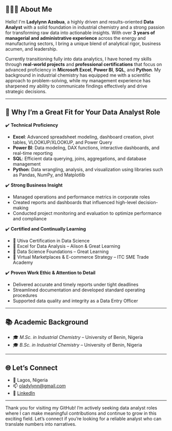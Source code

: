 ## 👩🏽‍💻 About Me

Hello! I'm **Ladylynn Azobua**, a highly driven and results-oriented **Data Analyst** with a solid foundation in industrial chemistry and a strong passion for transforming raw data into actionable insights. With over **3 years of managerial and administrative experience** across the energy and manufacturing sectors, I bring a unique blend of analytical rigor, business acumen, and leadership.

Currently transitioning fully into data analytics, I have honed my skills through **real-world projects** and **professional certifications** that focus on advanced proficiency in **Microsoft Excel**, **Power BI**, **SQL**, and **Python**. My background in industrial chemistry has equipped me with a scientific approach to problem-solving, while my management experience has sharpened my ability to communicate findings effectively and drive strategic decisions.

---

## 💼 Why I’m a Great Fit for Your Data Analyst Role

✔️ **Technical Proficiency**  
- **Excel**: Advanced spreadsheet modeling, dashboard creation, pivot tables, VLOOKUP/XLOOKUP, and Power Query  
- **Power BI**: Data modeling, DAX functions, interactive dashboards, and real-time reporting  
- **SQL**: Efficient data querying, joins, aggregations, and database management  
- **Python**: Data wrangling, analysis, and visualization using libraries such as Pandas, NumPy, and Matplotlib  

✔️ **Strong Business Insight**  
- Managed operations and performance metrics in corporate roles  
- Created reports and dashboards that influenced high-level decision-making  
- Conducted project monitoring and evaluation to optimize performance and compliance

✔️ **Certified and Continually Learning**  
- 📜 Utiva Certification in Data Science  
- 📜 Excel for Data Analysis – Alison & Great Learning  
- 📜 Data Science Foundations – Great Learning  
- 📜 Virtual Marketplaces & E-commerce Strategy – ITC SME Trade Academy  

✔️ **Proven Work Ethic & Attention to Detail**  
- Delivered accurate and timely reports under tight deadlines  
- Streamlined documentation and developed standard operating procedures  
- Supported data quality and integrity as a Data Entry Officer  

---

## 📚 Academic Background

- 🎓 *M.Sc. in Industrial Chemistry* – University of Benin, Nigeria  
- 🎓 *B.Sc. in Industrial Chemistry* – University of Benin, Nigeria  

---

## 🌐 Let’s Connect

- 📍 Lagos, Nigeria  
- 📫 [oladylynn@gmail.com](mailto:oladylynn@gmail.com)  
- 🔗 [LinkedIn](https://linkedin.com/in/Ladylynn-ose-9a333617b)  

---

Thank you for visiting my GitHub! I’m actively seeking data analyst roles where I can make meaningful contributions and continue to grow in this exciting field. Let’s connect if you’re looking for a reliable analyst who can translate numbers into narratives.
